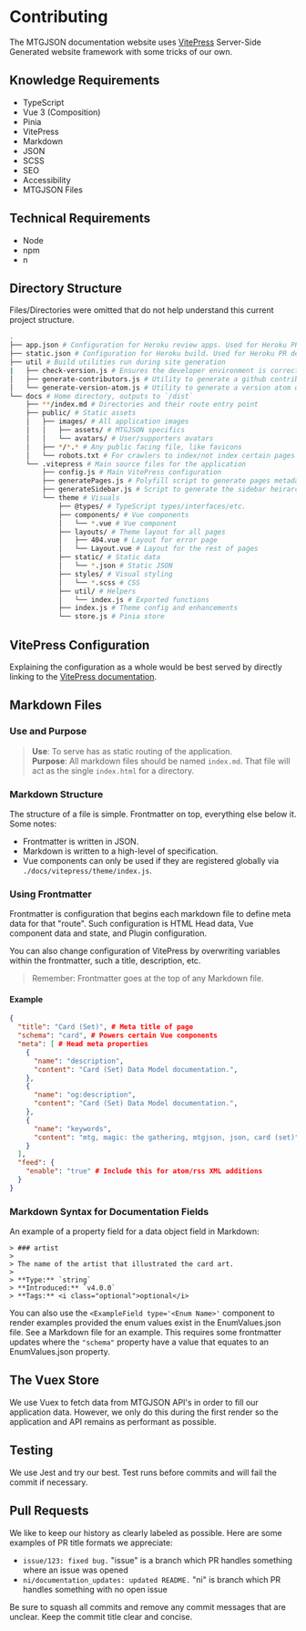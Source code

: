 # Contributing

The MTGJSON documentation website uses [VitePress](https://vitepress.vuejs.org/) Server-Side Generated website framework with some tricks of our own.

## Knowledge Requirements

- TypeScript
- Vue 3 (Composition)
- Pinia
- VitePress
- Markdown
- JSON
- SCSS
- SEO
- Accessibility
- MTGJSON Files

## Technical Requirements

- Node
- npm
- n

## Directory Structure

Files/Directories were omitted that do not help understand this current project structure.

```sh
.
├── app.json # Configuration for Heroku review apps. Used for Heroku PR deployments
├── static.json # Configuration for Heroku build. Used for Heroku PR deployments
├── util # Build utilities run during site generation
|   ├── check-version.js # Ensures the developer environment is correct
│   ├── generate-contributors.js # Utility to generate a github contributors file
│   └── generate-version-atom.js # Utility to generate a version atom of the site
└── docs # Home directory, outputs to `/dist`
    ├── **/index.md # Directories and their route entry point
    ├── public/ # Static assets
    │   ├── images/ # All application images
    │   │   ├── assets/ # MTGJSON specifics
    │   │   └── avatars/ # User/supporters avatars
    │   ├── */*.* # Any public facing file, like favicons
    │   └── robots.txt # For crawlers to index/not index certain pages
    └── .vitepress # Main source files for the application
        ├── config.js # Main VitePress configuration
        ├── generatePages.js # Polyfill script to generate pages metadata for search
        ├── generateSidebar.js # Script to generate the sidebar heirarchy
        └── theme # Visuals
            ├── @types/ # TypeScript types/interfaces/etc.
            ├── components/ # Vue components
            │   └── *.vue # Vue component
            ├── layouts/ # Theme layout for all pages
            │   ├── 404.vue # Layout for error page
            │   └── Layout.vue # Layout for the rest of pages
            ├── static/ # Static data
            │   └── *.json # Static JSON
            ├── styles/ # Visual styling
            │   └── *.scss # CSS
            ├── util/ # Helpers
            │   └── index.js # Exported functions
            ├── index.js # Theme config and enhancements
            └── store.js # Pinia store
```

## VitePress Configuration

Explaining the configuration as a whole would be best served by directly linking to the [VitePress documentation](https://vitepress.vuejs.org/config/introduction.html).

## Markdown Files

### Use and Purpose

> **Use**: To serve has as static routing of the application.  
> **Purpose**: All markdown files should be named `index.md`. That file will act as the single `index.html` for a directory.

### Markdown Structure

The structure of a file is simple. Frontmatter on top, everything else below it. Some notes:

- Frontmatter is written in JSON.
- Markdown is written to a high-level of specification.
- Vue components can only be used if they are registered globally via `./docs/vitepress/theme/index.js`.

### Using Frontmatter

Frontmatter is configuration that begins each markdown file to define meta data for that "route". Such configuration is HTML Head data, Vue component data and state, and Plugin configuration.

You can also change configuration of VitePress by overwriting variables within the frontmatter, such a title, description, etc.

> Remember: Frontmatter goes at the top of any Markdown file.

#### Example

```json
{
  "title": "Card (Set)", # Meta title of page
  "schema": "card", # Powers certain Vue components
  "meta": [ # Head meta properties
    {
      "name": "description",
      "content": "Card (Set) Data Model documentation.",
    },
    {
      "name": "og:description",
      "content": "Card (Set) Data Model documentation.",
    },
    {
      "name": "keywords",
      "content": "mtg, magic: the gathering, mtgjson, json, card (set)",
    }
  ],
  "feed": {
    "enable": "true" # Include this for atom/rss XML additions
  }
}
```

### Markdown Syntax for Documentation Fields

An example of a property field for a data object field in Markdown:

```
> ### artist
>
> The name of the artist that illustrated the card art.  
>
> **Type:** `string`  
> **Introduced:** `v4.0.0`  
> **Tags:** <i class="optional">optional</i>
```

You can also use the `<ExampleField type='<Enum Name>'` component to render examples provided the enum values exist in the EnumValues.json file. See a Markdown file for an example. This requires some frontmatter updates where the `"schema"` property have a value that equates to an EnumValues.json property.

## The Vuex Store

We use Vuex to fetch data from MTGJSON API's in order to fill our application data. However, we only do this during the first render so the application and API remains as performant as possible.

## Testing

We use Jest and try our best. Test runs before commits and will fail the commit if necessary.

## Pull Requests

We like to keep our history as clearly labeled as possible. Here are some examples of PR title formats we appreciate:

- `issue/123: fixed bug.` "issue" is a branch which PR handles something where an issue was opened
- `ni/documentation_updates: updated README.` "ni" is branch which PR handles something with no open issue

Be sure to squash all commits and remove any commit messages that are unclear. Keep the commit title clear and concise.
